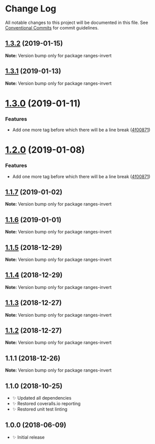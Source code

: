 # Change Log

All notable changes to this project will be documented in this file.
See [Conventional Commits](https://conventionalcommits.org) for commit guidelines.

## [1.3.2](https://bitbucket.org/codsen/codsen/src/master/packages/ranges-invert/compare/ranges-invert@1.3.1...ranges-invert@1.3.2) (2019-01-15)

**Note:** Version bump only for package ranges-invert





## [1.3.1](https://bitbucket.org/codsen/codsen/src/master/packages/ranges-invert/compare/ranges-invert@1.3.0...ranges-invert@1.3.1) (2019-01-13)

**Note:** Version bump only for package ranges-invert





# [1.3.0](https://bitbucket.org/codsen/codsen/src/master/packages/ranges-invert/compare/ranges-invert@1.1.7...ranges-invert@1.3.0) (2019-01-11)

### Features

- Add one more tag before which there will be a line break ([4f00871](https://bitbucket.org/codsen/codsen/src/master/packages/ranges-invert/commits/4f00871))

# [1.2.0](https://bitbucket.org/codsen/codsen/src/master/packages/ranges-invert/compare/ranges-invert@1.1.7...ranges-invert@1.2.0) (2019-01-08)

### Features

- Add one more tag before which there will be a line break ([4f00871](https://bitbucket.org/codsen/codsen/src/master/packages/ranges-invert/commits/4f00871))

## [1.1.7](https://bitbucket.org/codsen/codsen/src/master/packages/ranges-invert/compare/ranges-invert@1.1.6...ranges-invert@1.1.7) (2019-01-02)

**Note:** Version bump only for package ranges-invert

## [1.1.6](https://bitbucket.org/codsen/codsen/src/master/packages/ranges-invert/compare/ranges-invert@1.1.5...ranges-invert@1.1.6) (2019-01-01)

**Note:** Version bump only for package ranges-invert

## [1.1.5](https://bitbucket.org/codsen/codsen/src/master/packages/ranges-invert/compare/ranges-invert@1.1.4...ranges-invert@1.1.5) (2018-12-29)

**Note:** Version bump only for package ranges-invert

## [1.1.4](https://bitbucket.org/codsen/codsen/src/master/packages/ranges-invert/compare/ranges-invert@1.1.3...ranges-invert@1.1.4) (2018-12-29)

**Note:** Version bump only for package ranges-invert

## [1.1.3](https://bitbucket.org/codsen/codsen/src/master/packages/ranges-invert/compare/ranges-invert@1.1.2...ranges-invert@1.1.3) (2018-12-27)

**Note:** Version bump only for package ranges-invert

## [1.1.2](https://bitbucket.org/codsen/codsen/src/master/packages/ranges-invert/compare/ranges-invert@1.1.1...ranges-invert@1.1.2) (2018-12-27)

**Note:** Version bump only for package ranges-invert

## 1.1.1 (2018-12-26)

**Note:** Version bump only for package ranges-invert

## 1.1.0 (2018-10-25)

- ✨ Updated all dependencies
- ✨ Restored coveralls.io reporting
- ✨ Restored unit test linting

## 1.0.0 (2018-06-09)

- ✨ Initial release
